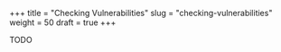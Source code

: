 +++
title = "Checking Vulnerabilities"
slug = "checking-vulnerabilities"
weight = 50
draft = true
+++

TODO
